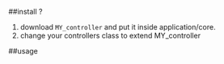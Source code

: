 ##install ?

1. download `MY_controller` and put it inside application/core.
2. change your controllers class to extend MY_controller



##usage



